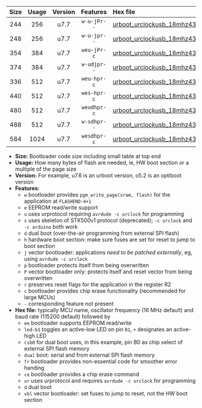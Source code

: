 |Size|Usage|Version|Features|Hex file|
|:-:|:-:|:-:|:-:|:--|
|244|256|u7.7|`w-u-jPr--`|[urboot_urclockusb_18mhz432_230400bps_led+d5_ur_vbl.hex](https://raw.githubusercontent.com/stefanrueger/urboot.hex/main/boards/urclockusb/fcpu_18mhz432/230400_bps/urboot_urclockusb_18mhz432_230400bps_led+d5_ur_vbl.hex)|
|248|256|u7.7|`w-u-jpr--`|[urboot_urclockusb_18mhz432_230400bps_led+d5_fr_ur_vbl.hex](https://raw.githubusercontent.com/stefanrueger/urboot.hex/main/boards/urclockusb/fcpu_18mhz432/230400_bps/urboot_urclockusb_18mhz432_230400bps_led+d5_fr_ur_vbl.hex)|
|354|384|u7.7|`weu-jPr-c`|[urboot_urclockusb_18mhz432_230400bps_ee_led+d5_fr_ce_ur_vbl.hex](https://raw.githubusercontent.com/stefanrueger/urboot.hex/main/boards/urclockusb/fcpu_18mhz432/230400_bps/urboot_urclockusb_18mhz432_230400bps_ee_led+d5_fr_ce_ur_vbl.hex)|
|374|384|u7.7|`w-udjpr--`|[urboot_urclockusb_18mhz432_230400bps_led+d5_csb0_dual_ur_vbl.hex](https://raw.githubusercontent.com/stefanrueger/urboot.hex/main/boards/urclockusb/fcpu_18mhz432/230400_bps/urboot_urclockusb_18mhz432_230400bps_led+d5_csb0_dual_ur_vbl.hex)|
|336|512|u7.7|`weu-hpr-c`|[urboot_urclockusb_18mhz432_230400bps_ee_led+d5_fr_ce_ur.hex](https://raw.githubusercontent.com/stefanrueger/urboot.hex/main/boards/urclockusb/fcpu_18mhz432/230400_bps/urboot_urclockusb_18mhz432_230400bps_ee_led+d5_fr_ce_ur.hex)|
|440|512|u7.7|`wes-hpr-c`|[urboot_urclockusb_18mhz432_230400bps_ee_led+d5_fr_ce.hex](https://raw.githubusercontent.com/stefanrueger/urboot.hex/main/boards/urclockusb/fcpu_18mhz432/230400_bps/urboot_urclockusb_18mhz432_230400bps_ee_led+d5_fr_ce.hex)|
|480|512|u7.7|`weudhpr-c`|[urboot_urclockusb_18mhz432_230400bps_ee_led+d5_csb0_dual_fr_ce_ur.hex](https://raw.githubusercontent.com/stefanrueger/urboot.hex/main/boards/urclockusb/fcpu_18mhz432/230400_bps/urboot_urclockusb_18mhz432_230400bps_ee_led+d5_csb0_dual_fr_ce_ur.hex)|
|488|512|u7.7|`w-sdhpr--`|[urboot_urclockusb_18mhz432_230400bps_led+d5_csb0_dual_fr.hex](https://raw.githubusercontent.com/stefanrueger/urboot.hex/main/boards/urclockusb/fcpu_18mhz432/230400_bps/urboot_urclockusb_18mhz432_230400bps_led+d5_csb0_dual_fr.hex)|
|584|1024|u7.7|`wesdhpr-c`|[urboot_urclockusb_18mhz432_230400bps_ee_led+d5_csb0_dual_fr_ce.hex](https://raw.githubusercontent.com/stefanrueger/urboot.hex/main/boards/urclockusb/fcpu_18mhz432/230400_bps/urboot_urclockusb_18mhz432_230400bps_ee_led+d5_csb0_dual_fr_ce.hex)|

- **Size:** Bootloader code size including small table at top end
- **Usage:** How many bytes of flash are needed, ie, HW boot section or a multiple of the page size
- **Version:** For example, u7.6 is an urboot version, o5.2 is an optiboot version
- **Features:**
  + `w` bootloader provides `pgm_write_page(sram, flash)` for the application at `FLASHEND-4+1`
  + `e` EEPROM read/write support
  + `u` uses urprotocol requiring `avrdude -c urclock` for programming
  + `s` uses skeleton of STK500v1 protocol (deprecated); `-c urclock` and `-c arduino` both work
  + `d` dual boot (over-the-air programming from external SPI flash)
  + `h` hardware boot section: make sure fuses are set for reset to jump to boot section
  + `j` vector bootloader: applications *need to be patched externally*, eg, using `avrdude -c urclock`
  + `p` bootloader protects itself from being overwritten
  + `P` vector bootloader only: protects itself and reset vector from being overwritten
  + `r` preserves reset flags for the application in the register R2
  + `c` bootloader provides chip erase functionality (recommended for large MCUs)
  + `-` corresponding feature not present
- **Hex file:** typically MCU name, oscillator frequency (16 MHz default) and baud rate (115200 default) followed by
  + `ee` bootloader supports EEPROM read/write
  + `led-b1` toggles an active-low LED on pin `B1`, `+` designates an active-high LED
  + `csb0` for dual boot uses, in this example, pin B0 as chip select of external SPI flash memory
  + `dual` boot: serial and from external SPI flash memory
  + `fr` bootloader provides non-essential code for smoother error handing
  + `ce` bootloader provides a chip erase command
  + `ur` uses urprotocol and requires `avrdude -c urclock` for programming
  + `d` dual boot
  + `vbl` vector bootloader: set fuses to jump to reset, not the HW boot section
